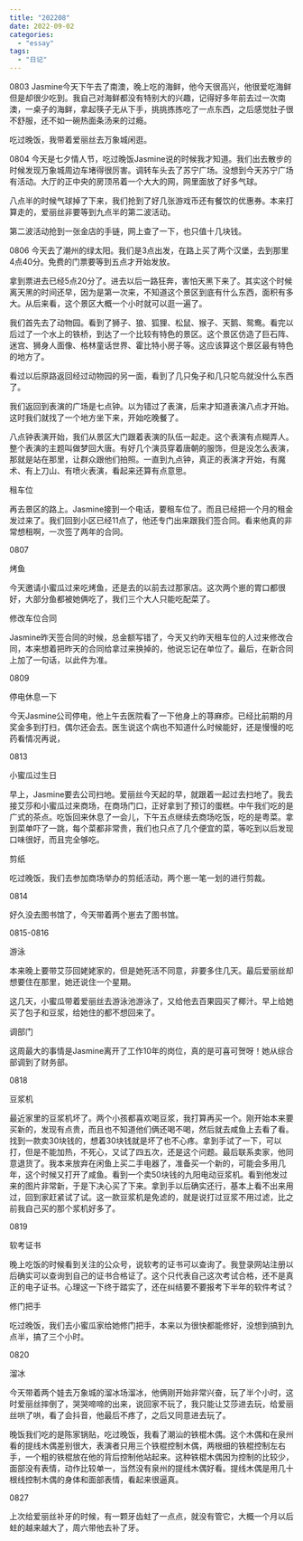 ```yaml
---
title: "202208"
date: 2022-09-02
categories: 
  - "essay"
tags: 
  - "日记"
---
```


0803 Jasmine今天下午去了南澳，晚上吃的海鲜，他今天很高兴，他很爱吃海鲜但是却很少吃到。我自己对海鲜都没有特别大的兴趣，记得好多年前去过一次南澳，一桌子的海鲜，拿起筷子无从下手，挑挑拣拣吃了一点东西，之后感觉肚子很不舒服，还不如一碗热面条汤来的过瘾。

吃过晚饭，我带着爱丽丝去万象城闲逛。

0804 今天是七夕情人节，吃过晚饭Jasmine说的时候我才知道。我们出去散步的时候发现万象城周边车堵得很厉害。调转车头去了苏宁广场。没想到今天苏宁广场有活动。大厅的正中央的房顶吊着一个大大的网，网里面放了好多气球。

八点半的时候气球掉了下来，我们抢到了好几张游戏币还有餐饮的优惠券。本来打算走的，爱丽丝非要等到九点半的第二波活动。

第二波活动抢到一张金店的手链，网上查了一下，也只值十几块钱。

0806 今天去了潮州的绿太阳。我们是3点出发，在路上买了两个汉堡，去到那里4点40分。免费的门票要等到五点才开始发放。

拿到票进去已经5点20分了。进去以后一路狂奔，害怕天黑下来了。其实这个时候离天黑的时间还早，因为是第一次来，不知道这个景区到底有什么东西，面积有多大。从后来看，这个景区大概一个小时就可以逛一遍了。

我们首先去了动物园。看到了狮子、狼、狐狸、松鼠、猴子、天鹅、鸳鸯。看完以后过了一个水上的铁桥，到达了一个比较有特色的景区。这个景区仿造了巨石阵、迷宫、狮身人面像、格林童话世界、霍比特小房子等。这应该算这个景区最有特色的地方了。

看过以后原路返回经过动物园的另一面，看到了几只兔子和几只鸵鸟就没什么东西了。

我们返回到表演的广场是七点钟。以为错过了表演，后来才知道表演八点才开始。这时我们就找了一个地方坐下来，开始吃晚餐了。

八点钟表演开始，我们从景区大门跟着表演的队伍一起走。这个表演有点糊弄人。整个表演的主题叫做梦回大唐。有好几个演员穿着唐朝的服饰，但是没怎么表演，那就是站在那里，让群众跟他们拍照。一直到九点钟，真正的表演才开始，有魔术、有上刀山、有喷火表演，看起来还算有点意思。

租车位

再去景区的路上。Jasmine接到一个电话，要租车位了。而且已经把一个月的租金发过来了。我们回到小区已经11点了，他还专门出来跟我们签合同。看来他真的非常想租啊，一次签了两年的合同。

0807

烤鱼

今天邀请小蜜瓜过来吃烤鱼，还是去的以前去过那家店。这次两个崽的胃口都很好，大部分鱼都被她俩吃了，我们三个大人只能吃配菜了。

修改车位合同

Jasmine昨天签合同的时候，总金额写错了，今天又约昨天租车位的人过来修改合同，本来想着把昨天的合同给拿过来换掉的，他说忘记在单位了。最后，在新合同上加了一句话，以此件为准。

0809

停电休息一下

今天Jasmine公司停电，他上午去医院看了一下他身上的荨麻疹。已经比前期的月奖金多到打扫，偶尔还会去。医生说这个病也不知道什么时候能好，还是慢慢的吃药看情况再说，

0813

小蜜瓜过生日

早上，Jasmine要去公司扫地。爱丽丝今天起的早，就跟着一起过去扫地了。我去接艾莎和小蜜瓜过来商场，在商场门口，正好拿到了预订的蛋糕。中午我们吃的是广式的茶点。吃饭回来休息了一会儿，下午五点继续去商场吃饭，吃的是粤菜。拿到菜单吓了一跳，每个菜都非常贵，我们也只点了几个便宜的菜，等吃到以后发现口味很好，而且完全够吃。

剪纸

吃过晚饭，我们去参加商场举办的剪纸活动，两个崽一笔一划的进行剪裁。

0814

好久没去图书馆了，今天带着两个崽去了图书馆。

0815-0816

游泳

本来晚上要带艾莎回姥姥家的，但是她死活不同意，非要多住几天。最后爱丽丝却想要住在那里，她还说住一个星期。

这几天，小蜜瓜带着爱丽丝去游泳池游泳了，又给他去百果园买了椰汁。早上给她买了包子和豆浆，给她住的都不想回来了。

调部门

这周最大的事情是Jasmine离开了工作10年的岗位，真的是可喜可贺呀！她从综合部调到了财务部。

0818

豆浆机

最近家里的豆浆机坏了。两个小孩都喜欢喝豆浆，我打算再买一个。刚开始本来要买新的，发现有点贵，而且也不知道他们俩还喝不喝，然后就去咸鱼上去看了看。找到一款卖30块钱的，想着30块钱就是坏了也不心疼。拿到手试了一下，可以打，但是不能加热，不死心，又试了四五次，还是这个问题。最后联系卖家，他同意退货了。我本来放弃在闲鱼上买二手电器了，准备买一个新的，可能会多用几年，这个时候又打开了咸鱼。看到一个卖50块钱的九阳电动豆浆机。看到他发过来的图片非常新，于是下决心买了下来。拿到手以后确实还行，基本上看不出来用过，回到家赶紧试了试。这一款豆浆机是免滤的，就是说打过豆浆不用过滤，比之前我自己买的那个浆机好多了。

0819

软考证书

晚上吃饭的时候看到关注的公众号，说软考的证书可以查询了。我登录网站注册以后确实可以查询到自己的证书合格证了。这个只代表自己这次考试合格，还不是真正的电子证书。心理这一下终于踏实了，还在纠结要不要报考下半年的软件考试？

修门把手

吃过晚饭，我们去小蜜瓜家给她修门把手，本来以为很快都能修好，没想到搞到九点半，搞了三个小时。

0820

溜冰

今天带着两个娃去万象城的溜冰场溜冰，他俩刚开始非常兴奋，玩了半个小时，这时爱丽丝摔倒了，哭哭啼啼的出来，说回家不玩了，我只能让艾莎进去玩，给爱丽丝哄了哄，看了会抖音，他最后不疼了，之后又同意进去玩了。

晚饭我们吃的是陈家锅贴，吃过晚饭，我看了潮汕的铁棍木偶。这个木偶和在泉州看的提线木偶差别很大，表演者只用三个铁棍控制木偶，两根细的铁棍控制左右手，一个粗的铁棍放在他的背后控制他站起来。这种铁棍木偶因为控制的比较少，面部没有表情，动作比较单一，当然没有泉州的提线木偶好看。提线木偶是用几十根线控制木偶的身体和面部表情，看起来很逼真。

0827

上次给爱丽丝补牙的时候，有一颗牙齿蛀了一点点，就没有管它，大概一个月以后蛀的越来越大了，周六带他去补了牙。
